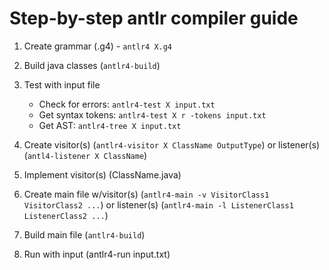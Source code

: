 # Step-by-step antlr compiler guide

1. Create grammar (.g4) - `antlr4 X.g4`
2. Build java classes (`antlr4-build`)
3. Test with input file

   - Check for errors: `antlr4-test X input.txt`
   - Get syntax tokens: `antlr4-test X r -tokens input.txt`
   - Get AST: `antlr4-tree X input.txt`

4. Create visitor(s) (`antlr4-visitor X ClassName OutputType`) or listener(s) (`antl4-listener X ClassName`)
5. Implement visitor(s) (ClassName.java)
6. Create main file w/visitor(s) (`antlr4-main -v VisitorClass1 VisitorClass2 ...`) or listener(s) (`antlr4-main -l ListenerClass1 ListenerClass2 ...`)
7. Build main file (`antlr4-build`)
8. Run with input (antlr4-run input.txt)
